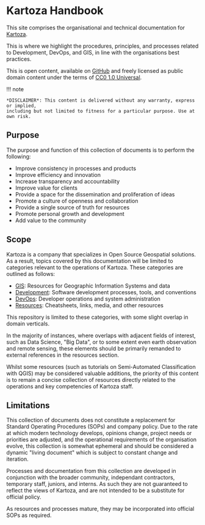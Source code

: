 # Kartoza Handbook

This site comprises the organisational and technical documentation for [Kartoza](https://kartoza.com).

This is where we highlight the procedures, principles, and processes related to Development, DevOps, and GIS, in line with the organisations best practices.

This is open content, available on [GitHub](https://github.com/kartoza/docs) and freely licensed as public domain content under the terms of [CC0 1.0 Universal](https://github.com/kartoza/docs/blob/main/LICENSE).

!!! note

    *DISCLAIMER*: This content is delivered without any warranty, express or implied,
    including but not limited to fitness for a particular purpose. Use at own risk.

## Purpose

The purpose and function of this collection of documents is to perform the following:

- Improve consistency in processes and products
- Improve efficiency and innovation
- Increase transparency and accountability
- Improve value for clients
- Provide a space for the dissemination and proliferation of ideas
- Promote a culture of openness and collaboration
- Provide a single source of truth for resources
- Promote personal growth and development
- Add value to the community

## Scope

Kartoza is a company that specializes in Open Source Geospatial solutions. As a result, topics covered by this documentation will be limited to categories relevant to the operations of Kartoza. These categories are outlined as follows:

- [GIS](/gis): Resources for Geographic Information Systems and data
- [Development](/development): Software development processes, tools, and conventions
- [DevOps](/devops): Developer operations and system administration
- [Resources](/library): Cheatsheets, links, media, and other resources

This repository is limited to these categories, with some slight overlap in domain verticals.

In the majority of instances, where overlaps with adjacent fields of interest, such as Data Science, "Big Data", or to some extent even earth observation and remote sensing, these elements should be primarily remanded to external references in the resources section.

Whilst some resources (such as tutorials on Semi-Automated Classification with QGIS) may be considered valuable additions, the priority of this content is to remain a concise collection of resources directly related to the operations and key competencies of Kartoza staff.

## Limitations

This collection of documents does not constitute a replacement for Standard Operating Procedures (SOPs) and company policy. Due to the rate at which modern technology develops, opinions change, project needs or priorities are adjusted, and the operational requirements of the organisation evolve, this collection is somewhat ephemeral and should be considered a dynamic "living document" which is subject to constant change and iteration.

Processes and documentation from this collection are developed in conjunction with the broader community, independant contractors, temporary staff, juniors, and interns. As such they are not guaranteed to reflect the views of Kartoza, and are not intended to be a substitute for official policy.

As resources and processes mature, they may be incorporated into official SOPs as required.
